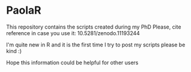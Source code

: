 # PaolaR
This repository contains the scripts created during my PhD
Please, cite reference in case you use it: 10.5281/zenodo.11193244

I'm quite new in R and it is the first time I try to post my scripts please be kind :)

Hope this information could be helpful for other users 
